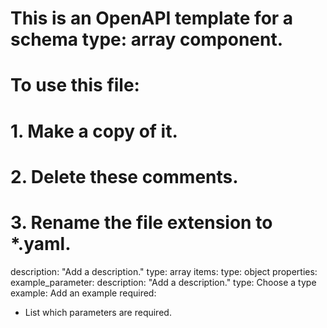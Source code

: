 # This is an OpenAPI template for a schema type: array component.
# To use this file:
#  1. Make a copy of it.
#  2. Delete these comments.
#  3. Rename the file extension to *.yaml.
description: "Add a description."
type: array
items:
  type: object
  properties:
    example_parameter:
      description: "Add a description."
      type: Choose a type
      example: Add an example
  required:
  - List which parameters are required.
